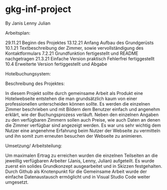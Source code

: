# gkg-inf-project
By Janis Lenny Julian

Arbeitsplan:

29.11.21 Beginn des Projektes
13.12.21 Anfang Aufbau des Grundgerüsts
10.1.21 Textbeschreibung der Zimmer, sowie vervollständigung des Kontaktformulars
7.2.21 Grundfunktion fertigestellt und README nachgetragen
21.3.21 Einfache Version praktisch Fehlerfrei fertiggestellt
10.4 Erweiterte Version fertiggestellt und Abgabe 


Hotelbuchungsystem:

Beschreibung des Projektes:

In diesem Projekt sollte durch gemeinsame Arbeit als Produkt eine Hotelwebseite entstehen die man grundsätzlich kaum von einer professionellen unterscheiden können sollte.
Es werden die einzelnen Zimmer beschrieben und mit Bildern dem Benutzer einfach und angenehm erklärt, wie der Buchungsprozess verläuft.
Neben den einzelnen Angaben zu den verfügbaren Zimmern sollen auch Preise, wie auch Daten an denen die Zimmer verfügbar sind angezeigt werden.
Es war uns sehr wichtig dem Nutzer eine angenehme Erfahrung beim Nutzer der Webseite zu vermitteln und ihn somit zum erneuten besuchen der Webseite zu animieren.

Umsetzung/ Arbeitsteilung:

Um maximalen Ertrag zu erreichen wurden die einzelnen Teilseiten an die jeweillig verfügbaren Arbeiter (Janis, Lenny, Julian) aufgeteilt. Es wurde zuerst ein solides Grundkonzept ausgearbeitet und in Skizzen festgehalten. 
Durch Github als Knotenpunkt für die Gemeinsame Arbeit wurde der einfache Datenaustausch ermöglicht und in Visual Studio Code weiter umgesetzt.




